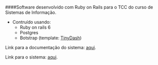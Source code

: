 
####Software desenvolvido com Ruby on Rails para o TCC do curso de Sistemas de Informação.

* Contruído usando:
    * Ruby on rails 6
    * Postgres
    * Botstrap (template: [TinyDash](https://usebootstrap.com/theme/tinydash))


Link para a documentação do sistema: [aqui](#).

Link para o sistema: [aqui](#).